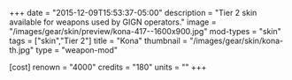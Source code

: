 +++
date = "2015-12-09T15:53:37-05:00"
description = "Tier 2 skin available for weapons used by GIGN operators."
image = "/images/gear/skin/preview/kona-417--1600x900.jpg"
mod-types = "skin"
tags = ["skin","Tier 2"]
title = "Kona"
thumbnail = "/images/gear/skin/kona-th.jpg"
type = "weapon-mod"

[cost]
  renown = "4000"
  credits = "180"
  units = ""
+++

